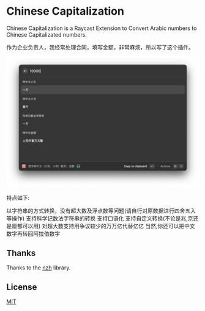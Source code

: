 # Chinese Capitalization

Chinese Capitalization is a Raycast Extension to Convert Arabic numbers to Chinese Capitalizated numbers.

作为企业负责人，我经常处理合同，填写金额，非常麻烦，所以写了这个插件。

![screenshot](./assets/screenshot.png)

特点如下:

以字符串的方式转换，没有超大数及浮点数等问题(请自行对原数据进行四舍五入等操作)
支持科学记数法字符串的转换
支持口语化
支持自定义转换(不论是兆,京还是厘都可以用)
对超大数支持用争议较少的万万亿代替亿亿
当然,你还可以把中文数字再转回阿拉伯数字

## Thanks

Thanks to the [nzh](https://github.com/cnwhy/nzh) library.

## License

[MIT](https://github.com/Jax0rz/chinese-capitalizated/blob/main/LICENSE)
